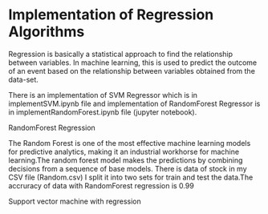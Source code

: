 

# Implementation of Regression Algorithms 

Regression is basically a statistical approach to find the relationship between variables. In machine learning, this is used to predict the outcome of an event based on the relationship between variables obtained from the data-set.

There is an implementation of SVM Regressor which is in implementSVM.ipynb file and implementation of RandomForest Regressor is in implementRandomForest.ipynb file (jupyter notebook).

RandomForest Regression

The Random Forest is one of the most effective machine learning models for predictive analytics, making it an industrial workhorse for machine learning.The random forest model makes the predictions by combining decisions from a sequence of base models.
There is data of stock in my CSV file (Random.csv) I split it into two sets for train and test the data.The accruracy of data with RandomForest regression is 0.99

Support vector machine with regression


